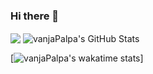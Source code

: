 ### Hi there 👋

<!--
**vanjaPalpa/vanjaPalpa** is a ✨ _special_ ✨ repository because its `README.md` (this file) appears on your GitHub profile.

Here are some ideas to get you started:

- 🔭 I’m currently working on ...
- 🌱 I’m currently learning ...
- 👯 I’m looking to collaborate on ...
- 🤔 I’m looking for help with ...
- 💬 Ask me about ...
- 📫 How to reach me: ...
- 😄 Pronouns: ...
- ⚡ Fun fact: ...
-->
<img align="center" src="https://github-readme-stats.vercel.app/api/top-langs/?username=vanjaPalpa&theme=<THEME_NAME>" />

<img align="center" src="https://github-readme-stats.vercel.app/api?username=vanjaPalpa&show_icons=true&line_height=27&count_private=true&title_color=ffffff&text_color=c9cacc&icon_color=2bbc8a&bg_color=1d1f21" alt="vanjaPalpa's GitHub Stats" />

[![vanjaPalpa's wakatime stats](https://github-readme-stats.vercel.app/api/wakatime?username=vanjasoa)]

